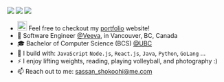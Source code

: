 [<img src="https://img.shields.io/badge/GitHub-100000?style=for-the-badge&logo=github&logoColor=white" />](https://github.com/sassansh)
[<img src="https://img.shields.io/badge/LinkedIn-0077B5?style=for-the-badge&logo=linkedin&logoColor=white" />](https://www.linkedin.com/in/sassanshokoohi/)
[<img src="https://img.shields.io/badge/-LeetCode-FFA116?style=for-the-badge&logo=LeetCode&logoColor=black" />](https://leetcode.com/sassansh/)

- <img src="https://sassanshokoohi.ca/favicon.ico"  width="22" height="22"> Feel free to checkout my [portfolio](https://sassanshokoohi.ca) website!
- 🏢 Software Engineer [@Veeva](https://www.veeva.com), in Vancouver, BC, Canada
- 🎓 Bachelor of Computer Science (BCS) [@UBC](https://www.ubc.ca)
- 🧰 I build with: `JavaScript` `Node.js`, `React.js`, `Java`,  `Python`, `GoLang` ...
- ⚡ I enjoy lifting weights, reading, playing volleyball, and photography :)
- 📫 Reach out to me: sassan_shokoohi@me.com
